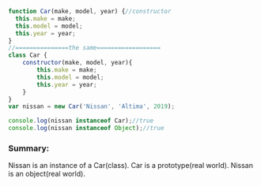 


```js
function Car(make, model, year) {//constructor
  this.make = make;
  this.model = model;
  this.year = year;
}
//===============the same==================
class Car {
    constructor(make, model, year){
        this.make = make;
        this.model = model;
        this.year = year;
    }
}
var nissan = new Car('Nissan', 'Altima', 2019);

console.log(nissan instanceof Car);//true
console.log(nissan instanceof Object);//true
```

### Summary:
Nissan is an instance of a Car(class). Car is a prototype(real world). Nissan is an object(real world).